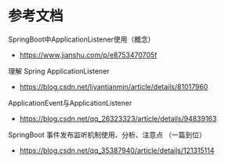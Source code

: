 # 参考文档
SpringBoot中ApplicationListener使用（概念）
- https://www.jianshu.com/p/e8753470705f

理解 Spring ApplicationListener
- https://blog.csdn.net/liyantianmin/article/details/81017960

ApplicationEvent与ApplicationListener
- https://blog.csdn.net/qq_26323323/article/details/94839163

SpringBoot 事件发布监听机制使用、分析、注意点 （一篇到位）
- https://blog.csdn.net/qq_35387940/article/details/121315114



